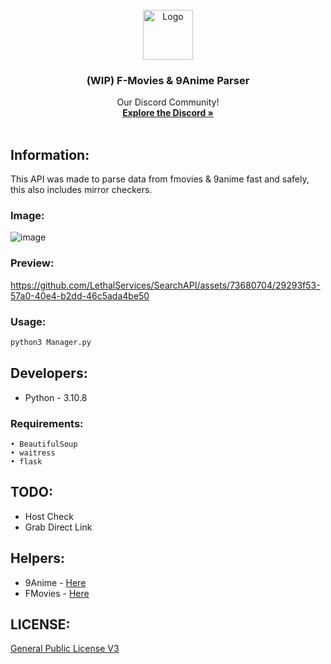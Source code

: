 <!-- PROJECT LOGO -->
<br />
<div align="center">
  <a href="https://lethals.org/">
    <img src="https://cdn.discordapp.com/attachments/968933480807407666/1112843933274357883/55d79e34f29aa985fc01ec63093bc98b.png" alt="Logo" width="80" height="80">
  </a>

  <h3 align="center">(WIP) F-Movies & 9Anime Parser</h3>

  <p align="center">
    Our Discord Community!
    <br />
    <a href="https://discord.gg/lethals"><strong>Explore the Discord »</strong></a>
    <br />
    <br />
  </p>
</div>

## Information:
This API was made to parse data from fmovies & 9anime fast and safely, this also includes mirror checkers. 

### Image:
![image](https://i.gyazo.com/dc7e31a662231f4cfe21f54cbc667a03.png)

### Preview:
https://github.com/LethalServices/SearchAPI/assets/73680704/29293f53-57a0-40e4-b2dd-46c5ada4be50

### Usage:
```python
python3 Manager.py
```

## Developers:
- Python - 3.10.8 
 
### Requirements:
```
• BeautifulSoup
• waitress
• flask
```

## TODO:
- Host Check
- Grab Direct Link

## Helpers:
- 9Anime - [Here](https://github.com/UrFingPoor/9Anime-Checker)
- FMovies - [Here](https://github.com/UrFingPoor/FmoviesChecker)

## LICENSE:
[General Public License V3](https://github.com/LethalServices/SearchAPI/LICENSE)
